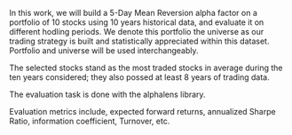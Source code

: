 In this work, we will build a 5-Day Mean Reversion alpha factor on a portfolio of 10 stocks using 10 years historical data, and evaluate it on different hodling periods. We denote this portfolio the universe as our trading strategy is built and statistically appreciated within this dataset. Portfolio and universe will be used interchangeably.

The selected stocks stand as the most traded stocks in average during the ten years considered; they also possed at least 8 years of trading data. 

The evaluation task is done with the alphalens library. 

Evaluation metrics include, expected forward returns, annualized Sharpe Ratio, information coefficient, Turnover, etc.
